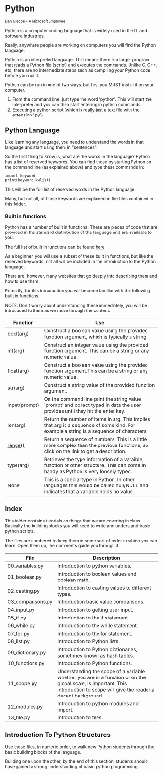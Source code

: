 # Python
<sub>Dan Grecoe - A Microsoft Employee </sub>

Python is a computer coding language that is widely used in the IT and software industries. 

Really, anywhere people are working on computers you will find the Python language. 

Python is an interpreted language. That means there is a larger program that reads a Python file (script) and executes the commands. Unlike C, C++, etc, there are no intermediate steps such as compiling your Python code before you run it.  

Python can be run in one of two ways, but first you MUST install it on your computer. 

1. From the command line, just type the word 'python'. This will start the interpreter and you can then start entering in python commands. 
2. Executing a python script (which is really just a text file with the extension '.py')

## Python Language
Like learning any language, you need to understand the words in that language and start using them in "sentences". 

So the first thing to know is, what are the words in the language? Python has a list of reserved keywords. You can find these by starting Python on the command line (as explained above) and type these commands in:

```
import keyword
print(keyword.kwlist)
```

This will be the full list of reserved words in the Python language. 

Many, but not all, of those keywords are explained in the files contained in this folder. 

### Built in functions
Python has a number of built in functions. These are pieces of code that are provided in the standard distrubution of the language and are available to you. 

The full list of built in functions can be found [here](https://docs.python.org/3/library/functions.html)

As a beginner, you will use a subset of these built in functions, but like the reserved keywords, not all will be included in the introduction to the Python language. 

There are, however, many websites that go deeply into describing them and how to use them. 

Primarily, for this introduction you will become familiar with the following built in functions.

NOTE: Don't worry about understanding these immediately, you will be introduced to them as we move through the content. 

|Function|Use|
|----------|------------|
|bool(arg)|Construct a boolean value using the provided function argument, which is typically a string.|
|int(arg)|Construct an integer value using the provided function argument. This can be a string or any numeric value.|
|float(arg)|Construct a boolean value using the provided function argument.This can be a string or any numeric value.|
|str(arg)|Construct a string value of the provided function argument.|
|input(prompt)|On the command line print the string value 'prompt' and collect typed in data the user provides until they hit the enter key.|
|len(arg)|Return the number of items in arg. This implies that arg is a sequence of some kind. For example a string is a sequence of characters.|
|[range()](https://docs.python.org/3/library/functions.html#func-range)|Return a sequence of numbers. This is a little more complex than the previous functions, so click on the link to get a description.|
|type(arg)|Retrieves the type information of a varaible, function or other structure. This can come in handy as Python is very loosely typed.|
|None|This is a special type in Python. In other languages this would be called null/NULL and indicates that a variable holds no value.|

## Index
This folder contains tutorials on things that we are covering in class. Basically the building blocks you will need to write and understand basic python scripts. 

The files are numbered to keep them in some sort of order in which you can learn. Open them up, the comments guide you through it. 

|File|Description|
|--------|--------------|
|00_variables.py|Introduction to python variables.|
|01_boolean.py|Introduction to boolean values and boolean math.|
|02_casting.py|Introduction to casting values to different types. |
|03_comparisons.py|Introduction basic value comparisons. |
|04_input.py|Introduction to getting user input. |
|05_if.py|Introduction to the if statement.|
|06_while.py|Introduction to the while statement.|
|07_for.py|Introduction to the for statement.|
|08_list.py|Introduction to Python lists.|
|09_dictionary.py|Introduction to Python dictionaries, sometimes known as hash tables. |
|10_functions.py|Introduction to Python functions. |
|11_scope.py|Understanding the scope of a variable whether you are in a function or on the global scale, is important. This introduction to scope will give the reader a decent background. |
|12_modules.py|Introduction to python modules and import.|
|13_file.py|Introduction to files.|

## Introduction To Python Structures
Use these files, in numeric order, to walk new Python students through the basic building blocks of the language. 

Building one upon the other, by the end of this section, students should have gained a strong understanding of basic python programming. 